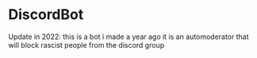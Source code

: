 # DiscordBot
Update in 2022: this is a bot i made a year ago it is an automoderator that will block rascist people from the discord group
